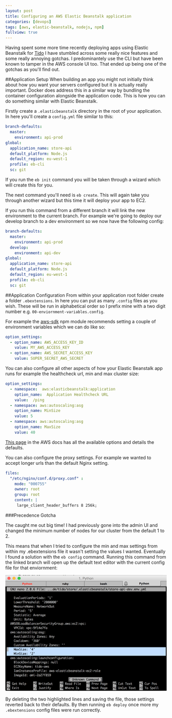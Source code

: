 ```yaml
---
layout: post
title: Configuring an AWS Elastic Beanstalk application
categories: [devops]
tags: [aws, elastic-beanstalk, nodejs, npm]
fullview: true
---
```


Having spent some more time recently deploying apps using Elastic Beanstalk for [Tido](http://www.tido-music.com) I have stumbled across some really nice features and some really annoying gotchas. I predominantely use the CLI but have been known to tamper in the AWS console UI too. That ended up being one of the gotchas as you'll find out.

##Application Setup
When building an app you might not initially think about how you want your servers configured but it is actually really important. Docker does address this in a similar way by bundling the container configuration alongside the application code. This is how you can do something similar with Elastic Beanstalk. 

Firstly create a `.elasticbeanstalk` directory in the root of your application. In here you'll create a `config.yml` file similar to this:

```yaml
branch-defaults:
  master:
    environment: api-prod
global:
  application_name: store-api
  default_platform: Node.js
  default_region: eu-west-1
  profile: eb-cli
  sc: git
```

If you run the `eb init` command you will be taken through a wizard which will create this for you. 

The next command you'll need is `eb create`. This will again take you through another wizard but this time it will deploy your app to EC2.

If you run this command from a different branch it will link the new environment to the current branch. For example we're going to deploy our develop branch to a dev environment so we now have the following config:

```yaml
branch-defaults:
  master:
    environment: api-prod
  develop:
    environment: api-dev
global:
  application_name: store-api
  default_platform: Node.js
  default_region: eu-west-1
  profile: eb-cli
  sc: git
```

##Application Configuration
From within your application root folder create a folder `.ebextensions`. In here you can put as many `.config` files as you wish. These will be run in alphabetical order so I prefix mine with a two digit number e.g. `00-enviornment-variables.config`.

For example the [aws-sdk](https://www.npmjs.com/package/aws-sdk) npm module recommends setting a couple of environment variables which we can do like so:

```yaml
option_settings:
  - option_name: AWS_ACCESS_KEY_ID
    value: MY_AWS_ACCESS_KEY
  - option_name: AWS_SECRET_ACCESS_KEY
    value: SUPER_SECRET_AWS_SECRET
```

You can also configure all other aspects of how your Elastic Beanstalk app runs for example the healthcheck url, min and max cluster size:

```yaml
option_settings:
  - namespace:  aws:elasticbeanstalk:application
    option_name:  Application Healthcheck URL
    value:  /ping
  - namespace: aws:autoscaling:asg
    option_name: MinSize
    value: 5
  - namespace: aws:autoscaling:asg
    option_name: MaxSize
    value: 40    
```

[This page](http://docs.aws.amazon.com/elasticbeanstalk/latest/dg/command-options-general.html) in the AWS docs has all the available options and details the defaults.

You can also configure the proxy settings. For example we wanted to accept longer urls than the default Nginx setting. 

```yaml
files:
  "/etc/nginx/conf.d/proxy.conf" :
    mode: "000755"
    owner: root
    group: root
    content: |
     large_client_header_buffers 8 256k;
```

###Precedence Gotcha

The caught me out big time! I had previously gone into the admin UI and changed the minimum number of nodes for our cluster from the default 1 to 2.

This means that when I tried to configure the min and max settings from within my .ebextensions file it wasn't setting the values I wanted. Eventually I found a solution with the `eb config` command. Running this command from the linked branch will open up the default text editor with the current config file for that enviornment:

![Live editing config](/assets/img/2015-11-10/config-edit.png)

By deleting the two highlighted lines and saving the file, those settings reverted back to their defaults. By then running `eb deploy` once more my `.ebextensions` config files were run correctly.

